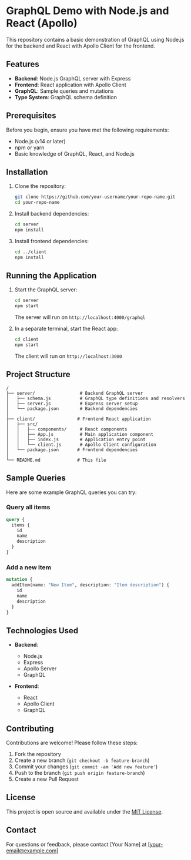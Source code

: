 # GraphQL Demo with Node.js and React (Apollo)

This repository contains a basic demonstration of GraphQL using Node.js for the backend and React with Apollo Client for the frontend.

## Features

- **Backend**: Node.js GraphQL server with Express
- **Frontend**: React application with Apollo Client
- **GraphQL**: Sample queries and mutations
- **Type System**: GraphQL schema definition

## Prerequisites

Before you begin, ensure you have met the following requirements:
- Node.js (v14 or later)
- npm or yarn
- Basic knowledge of GraphQL, React, and Node.js

## Installation

1. Clone the repository:
   ```bash
   git clone https://github.com/your-username/your-repo-name.git
   cd your-repo-name
   ```

2. Install backend dependencies:
   ```bash
   cd server
   npm install
   ```

3. Install frontend dependencies:
   ```bash
   cd ../client
   npm install
   ```

## Running the Application

1. Start the GraphQL server:
   ```bash
   cd server
   npm start
   ```
   The server will run on `http://localhost:4000/graphql`

2. In a separate terminal, start the React app:
   ```bash
   cd client
   npm start
   ```
   The client will run on `http://localhost:3000`

## Project Structure

```
/
├── server/                 # Backend GraphQL server
│   ├── schema.js           # GraphQL type definitions and resolvers
│   ├── server.js           # Express server setup
│   └── package.json        # Backend dependencies
│
├── client/                # Frontend React application
│   ├── src/
│   │   ├── components/     # React components
│   │   ├── App.js          # Main application component
│   │   ├── index.js        # Application entry point
│   │   └── client.js       # Apollo Client configuration
│   └── package.json       # Frontend dependencies
│
└── README.md              # This file
```

## Sample Queries

Here are some example GraphQL queries you can try:

### Query all items
```graphql
query {
  items {
    id
    name
    description
  }
}
```

### Add a new item
```graphql
mutation {
  addItem(name: "New Item", description: "Item description") {
    id
    name
    description
  }
}
```

## Technologies Used

- **Backend**:
  - Node.js
  - Express
  - Apollo Server
  - GraphQL

- **Frontend**:
  - React
  - Apollo Client
  - GraphQL

## Contributing

Contributions are welcome! Please follow these steps:
1. Fork the repository
2. Create a new branch (`git checkout -b feature-branch`)
3. Commit your changes (`git commit -am 'Add new feature'`)
4. Push to the branch (`git push origin feature-branch`)
5. Create a new Pull Request

## License

This project is open source and available under the [MIT License](LICENSE).

## Contact

For questions or feedback, please contact [Your Name] at [your-email@example.com]
